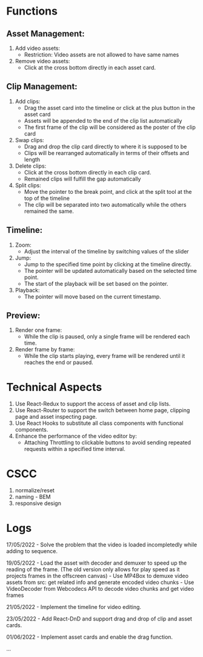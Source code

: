 # Functions
## Asset Management:
1.	Add video assets:
    - Restriction: Video assets are not allowed to have same names
2.	Remove video assets:
    - Click at the cross bottom directly in each asset card.

## Clip Management:
1.	Add clips:
    - Drag the asset card into the timeline or click at the plus button in the asset card
    - Assets will be appended to the end of the clip list automatically
    - The first frame of the clip will be considered as the poster of the clip card
2.	Swap clips:	
    - Drag and drop the clip card directly to where it is supposed to be
    - Clips will be rearranged automatically in terms of their offsets and length
3.	Delete clips:
    - Click at the cross bottom directly in each clip card.
    - Remained clips will fulfill the gap automatically
4.	Split clips:
    - Move the pointer to the break point, and click at the split tool at the top of the timeline
    - The clip will be separated into two automatically while the others remained the same.

## Timeline:
1.	Zoom:
    - Adjust the interval of the timeline by switching values of the slider
2.	Jump:
    - Jump to the specified time point by clicking at the timeline directly.
    - The pointer will be updated automatically based on the selected time point.
    - The start of the playback will be set based on the pointer.
3.	Playback: 
    - The pointer will move based on the current timestamp.

## Preview:
1.	Render one frame:
    - While the clip is paused, only a single frame will be rendered each time.
2.	Render frame by frame:
    - While the clip starts playing, every frame will be rendered until it reaches the end or paused.


# Technical Aspects
1.	Use React-Redux to support the access of asset and clip lists.
2.	Use React-Router to support the switch between home page, clipping page and asset inspecting page.
3.	Use React Hooks to substitute all class components with functional components.
4.	Enhance the performance of the video editor by:
    - Attaching Throttling to clickable buttons to avoid sending repeated requests within a specified time interval.


# CSCC
1. normalize/reset
2. naming - BEM
3. responsive design


# Logs


17/05/2022 - Solve the problem that the video is loaded incompletedly while adding to sequence.

19/05/2022 - Load the asset with decoder and demuxer to speed up the reading of the frame. (The old version only allows for play speed as it projects frames in the offscreen canvas)
    - Use MP4Box to demuxe video assets from src: get related info and generate encoded video chunks
    - Use VideoDecoder from Webcodecs API to decode video chunks and get video frames


21/05/2022 - Implement the timeline for video editing.

23/05/2022 - Add React-DnD and support drag and drop of clip and asset cards. 

01/06/2022 - Implement asset cards and enable the drag function.

...


